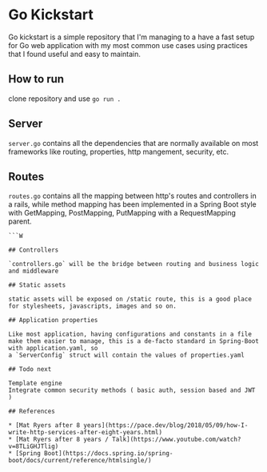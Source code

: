 # Go Kickstart

Go kickstart is a simple repository that I'm managing to a have a fast setup for Go web application
with my most common use cases using practices that I found useful and easy to maintain.

## How to run

clone repository and use ```go run .```

## Server

`server.go` contains all the dependencies that are normally available on most frameworks like routing, properties, http mangement, security, etc.

## Routes

`routes.go` contains all the mapping between http's routes and controllers in a rails, while method mapping has been implemented in a Spring Boot style with GetMapping, PostMapping, PutMapping with a RequestMapping parent.

```
```W

## Controllers

`controllers.go` will be the bridge between routing and business logic and middleware

## Static assets

static assets will be exposed on /static route, this is a good place for stylesheets, javascripts, images and so on.

## Application properties

Like most application, having configurations and constants in a file make them easier to manage, this is a de-facto standard in Spring-Boot with application.yaml, so 
a `ServerConfig` struct will contain the values of properties.yaml

## Todo next

Template engine
Integrate common security methods ( basic auth, session based and JWT )

## References

* [Mat Ryers after 8 years](https://pace.dev/blog/2018/05/09/how-I-write-http-services-after-eight-years.html)
* [Mat Ryers after 8 years / Talk](https://www.youtube.com/watch?v=8TLiGHJTlig)
* [Spring Boot](https://docs.spring.io/spring-boot/docs/current/reference/htmlsingle/)